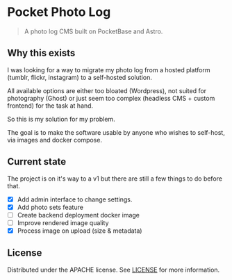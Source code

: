 # Pocket Photo Log

> A photo log CMS built on PocketBase and Astro.

## Why this exists

I was looking for a way to migrate my photo log from a hosted platform (tumblr, flickr, instagram) to a self-hosted solution.

All available options are either too bloated (Wordpress), not suited for photography (Ghost) or just seem too complex (headless CMS + custom frontend) for the task at hand.

So this is my solution for my problem.

The goal is to make the software usable by anyone who wishes to self-host, via images and docker compose.

## Current state

The project is on it's way to a v1 but there are still a few things to do before that.

- [x] Add admin interface to change settings.
- [x] Add photo sets feature
- [ ] Create backend deployment docker image
- [ ] Improve rendered image quality
- [x] Process image on upload (size & metadata)

## License

Distributed under the APACHE license. See [LICENSE](./license.txt) for more information.
